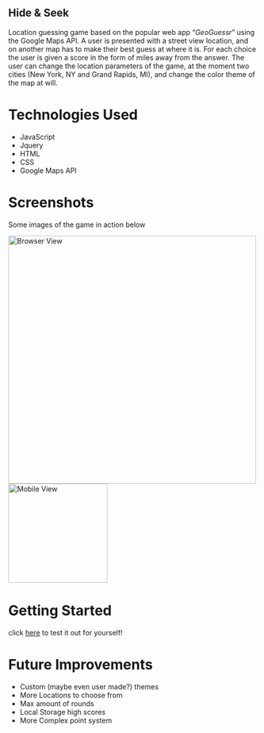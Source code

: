## Hide & Seek

Location guessing game based on the popular web app “*GeoGuessr*” using the Google  Maps API. A user is presented with a street view location, 
and on another map has to make their best guess at where it is. For each choice the user is given a score in the form of miles away from the answer. 
The user can change the location parameters of the game, at the moment two cities (New York, NY and Grand Rapids, MI), and change the color theme of 
the map at will. 

# Technologies Used
- JavaScript
- Jquery
- HTML
- CSS
- Google Maps API

# Screenshots
Some images of the game in action below

<img alt="Browser View" src="https://user-images.githubusercontent.com/102931033/168198287-cc878580-4c2c-4132-a6a6-65385e7a3eed.jpg" width="500"/> <img alt="Mobile View" src="https://user-images.githubusercontent.com/102931033/168198317-928ef5e3-6736-4fb8-b37d-fe7e4c5db4fe.jpg" width="200"/>
 
 # Getting Started
 
 click [here](https://jsullivan2847.github.io/Hide-And-Seek/) to test it out for yourself!
 
 # Future Improvements
 
 - Custom (maybe even user made?) themes
 - More Locations to choose from 
 - Max amount of rounds
 - Local Storage high scores
 - More Complex point system
